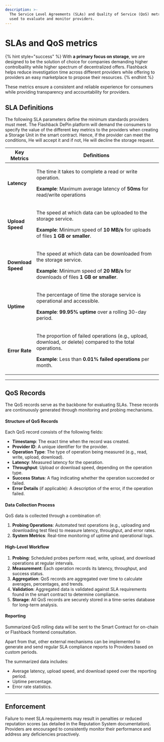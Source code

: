 ```yaml
---
description: >-
  The Service Level Agreements (SLAs) and Quality of Service (QoS) metrics are
  used to evaluate and monitor providers.
---
```


# SLAs and QoS metrics

{% hint style="success" %}
With **a primary focus on storage**, we are designed to be the solution of choice for companies demanding higher controlbaility while higher spectrum of decentralized offers. Flashback helps reduce investigation time across different providers while offering to providers an easy marketplace to propose their resources.
{% endhint %}

These metrics ensure a consistent and reliable experience for consumers while providing transparency and accountability for providers.

## SLA Definitions

The following SLA parameters define the minimum standards providers must meet. The Flashback DePin platform will demand the consumers to specify the value of the different key metrics to the providers when creating a Storage Unit in the smart contract. Hence, if the provider can meet the conditions, He will accept it and if not, He will decline the storage request.

<table><thead><tr><th>Key Metrics</th><th width="499">Definitions</th></tr></thead><tbody><tr><td><strong>Latency</strong></td><td><p>The time it takes to complete a read or write operation.</p><p><strong>Example</strong>: Maximum average latency of <strong>50ms</strong> for read/write operations</p></td></tr><tr><td><strong>Upload Speed</strong></td><td><p>The speed at which data can be uploaded to the storage service.</p><p><strong>Example</strong>: Minimum speed of <strong>10 MB/s</strong> for uploads of files <strong>1 GB or smaller</strong>.</p></td></tr><tr><td><strong>Download Speed</strong></td><td><p>The speed at which data can be downloaded from the storage service.</p><p><strong>Example</strong>: Minimum speed of <strong>20 MB/s</strong> for downloads of files <strong>1 GB or smaller</strong>.</p></td></tr><tr><td><strong>Uptime</strong></td><td><p>The percentage of time the storage service is operational and accessible.</p><p><strong>Example</strong>: <strong>99.95% uptime</strong> over a rolling 30-day period.</p></td></tr><tr><td><strong>Error Rate</strong></td><td><p>The proportion of failed operations (e.g., upload, download, or delete) compared to the total operations.</p><p><strong>Example</strong>: Less than <strong>0.01% failed operations</strong> per month.</p></td></tr></tbody></table>

***

## QoS Records

The QoS records serve as the backbone for evaluating SLAs. These records are continuously generated through monitoring and probing mechanisms.

#### **Structure of QoS Records**

Each QoS record consists of the following fields:

* **Timestamp**: The exact time when the record was created.
* **Provider ID**: A unique identifier for the provider.
* **Operation Type**: The type of operation being measured (e.g., read, write, upload, download).
* **Latency**: Measured latency for the operation.
* **Throughput**: Upload or download speed, depending on the operation type.
* **Success Status**: A flag indicating whether the operation succeeded or failed.
* **Error Details** (if applicable): A description of the error, if the operation failed.

#### **Data Collection Process**

QoS data is collected through a combination of:

1. **Probing Operations**: Automated test operations (e.g., uploading and downloading test files) to measure latency, throughput, and error rates.
2. **System Metrics**: Real-time monitoring of uptime and operational logs.

#### **High-Level Workflow**

1. **Probing**: Scheduled probes perform read, write, upload, and download operations at regular intervals.
2. **Measurement**: Each operation records its latency, throughput, and success status.
3. **Aggregation**: QoS records are aggregated over time to calculate averages, percentages, and trends.
4. **Validation**: Aggregated data is validated against SLA requirements found in the smart contract to determine compliance.
5. **Storage**: All QoS records are securely stored in a time-series database for long-term analysis.

#### **Reporting**

Summarized QoS rolling data will be sent to the Smart Contract for on-chain or Flashback frontend consultation.

Apart from that, other external mechanisms can be implemented to generate and send regular SLA compliance reports to Providers based on custom periods.&#x20;

The summarized data includes:

* Average latency, upload speed, and download speed over the reporting period.
* Uptime percentage.
* Error rate statistics.

***

## Enforcement

Failure to meet SLA requirements may result in penalties or reduced reputation scores (as detailed in the Reputation System documentation). Providers are encouraged to consistently monitor their performance and address any deficiencies proactively.
